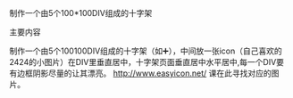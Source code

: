 制作一个由5个100*100DIV组成的十字架

主要内容

制作一个由5个100100DIV组成的十字架（如➕），中间放一张icon（自己喜欢的2424的小图片）在DIV里垂直居中，十字架页面垂直居中水平居中,每一个DIV要有边框阴影尽量的让其漂亮。 http://www.easyicon.net/ 课在此寻找对应的图片。
